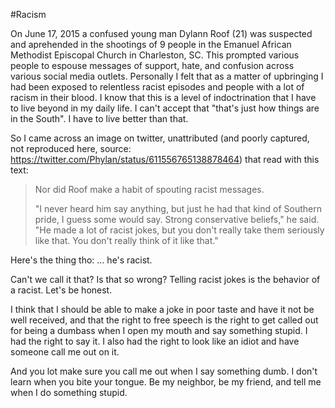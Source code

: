 #Racism

On June 17, 2015 a confused young man Dylann Roof (21) was suspected and aprehended in the shootings of 9 people in the Emanuel African Methodist Episcopal Church in Charleston, SC. This prompted various people to espouse messages of support, hate, and confusion across various social media outlets. Personally I felt that as a matter of upbringing I had been exposed to relentless racist episodes and people with a lot of racism in their blood. I know that this is a level of indoctrination that I have to live beyond in my daily life. I can't accept that "that's just how things are in the South". I have to live better than that.

So I came across an image on twitter, unattributed (and poorly captured, not reproduced here, source: https://twitter.com/Phylan/status/611556765138878464) that read with this text:

> Nor did Roof make a habit of spouting racist messages.
>
> "I never heard him say anything, but just he had that kind of Southern pride, I guess some would say. Strong conservative beliefs," he said. "He made a lot of racist jokes, but you don't really take them seriously like that. You don't really think of it like that."

Here's the thing tho: ... he's racist.

Can't we call it that? Is that so wrong? Telling racist jokes is the behavior of a racist. Let's be honest.

I think that I should be able to make a joke in poor taste and have it not be well received, and that the right to free speech is the right to get called out for being a dumbass when I open my mouth and say something stupid. I had the right to say it. I also had the right to look like an idiot and have someone call me out on it.

And you lot make sure you call me out when I say something dumb. I don't learn when you bite your tongue. Be my neighbor, be my friend, and tell me when I do something stupid.



